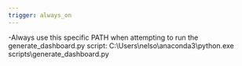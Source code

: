 ```yaml
---
trigger: always_on
---
```


-Always use this specific PATH when attempting to run the generate_dashboard.py script: C:\Users\nelso\anaconda3\python.exe scripts\generate_dashboard.py